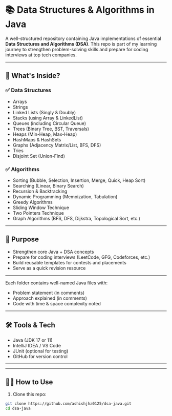 # 📚 Data Structures & Algorithms in Java

A well-structured repository containing Java implementations of essential **Data Structures and Algorithms (DSA)**. This repo is part of my learning journey to strengthen problem-solving skills and prepare for coding interviews at top tech companies.

---

## 🚀 What's Inside?

### ✅ Data Structures
- Arrays
- Strings
- Linked Lists (Singly & Doubly)
- Stacks (using Array & LinkedList)
- Queues (including Circular Queue)
- Trees (Binary Tree, BST, Traversals)
- Heaps (Min-Heap, Max-Heap)
- HashMaps & HashSets
- Graphs (Adjacency Matrix/List, BFS, DFS)
- Tries
- Disjoint Set (Union-Find)

### ✅ Algorithms
- Sorting (Bubble, Selection, Insertion, Merge, Quick, Heap Sort)
- Searching (Linear, Binary Search)
- Recursion & Backtracking
- Dynamic Programming (Memoization, Tabulation)
- Greedy Algorithms
- Sliding Window Technique
- Two Pointers Technique
- Graph Algorithms (BFS, DFS, Dijkstra, Topological Sort, etc.)

---

## 🧠 Purpose

- Strengthen core Java + DSA concepts
- Prepare for coding interviews (LeetCode, GFG, Codeforces, etc.)
- Build reusable templates for contests and placements
- Serve as a quick revision resource

---


Each folder contains well-named Java files with:
- Problem statement (in comments)
- Approach explained (in comments)
- Code with time & space complexity noted

---

## 🛠 Tools & Tech

- Java (JDK 17 or 11)
- IntelliJ IDEA / VS Code
- JUnit (optional for testing)
- GitHub for version control

---



---

## 👨‍💻 How to Use

1. Clone this repo:
```bash
git clone https://github.com/ashishjha0125/dsa-java.git
cd dsa-java


